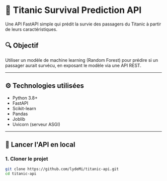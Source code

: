 # 🚢 Titanic Survival Prediction API

Une API FastAPI simple qui prédit la survie des passagers du Titanic à partir de leurs caractéristiques.

## 🔍 Objectif

Utiliser un modèle de machine learning (Random Forest) pour prédire si un passager aurait survécu, en exposant le modèle via une API REST.

---

## ⚙️ Technologies utilisées

- Python 3.8+
- FastAPI
- Scikit-learn
- Pandas
- Joblib
- Uvicorn (serveur ASGI)

---

## 🚀 Lancer l'API en local

### 1. Cloner le projet

```bash
git clone https://github.com/lydeMi/titanic-api.git
cd titanic-api



